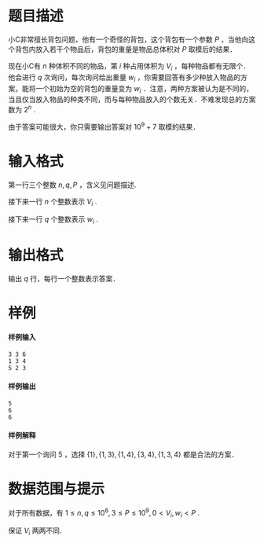 
# 题目描述

小C非常擅长背包问题，他有一个奇怪的背包，这个背包有一个参数 $P$ ，当他向这个背包内放入若干个物品后，背包的重量是物品总体积对 $P$ 取模后的结果．

现在小C有 $n$ 种体积不同的物品，第 $i$ 种占用体积为 $V_i$ ，每种物品都有无限个．他会进行 $q$ 次询问，每次询问给出重量 $w_i$ ，你需要回答有多少种放入物品的方案，能将一个初始为空的背包的重量变为 $w_i$ ．注意，两种方案被认为是不同的，当且仅当放入物品的种类不同，而与每种物品放入的个数无关．不难发现总的方案数为 $2^n$ .

由于答案可能很大，你只需要输出答案对 $10^9 + 7$ 取模的结果．



# 输入格式

第一行三个整数 $n, q, P$ ，含义见问题描述.

接下来一行 $n$ 个整数表示 $V_i$ .

接下来一行 $q$ 个整数表示 $w_i$ .



# 输出格式

输出 $q$ 行，每行一个整数表示答案．

# 样例

#### 样例输入

```plain
3 3 6
1 3 4
5 2 3
```

#### 样例输出

```plain
5 
6
6
```

#### 样例解释

对于第一个询问 $5$ ，选择 $\{1\}, \{1, 3\}, \{1, 4\}, \{3, 4\}, \{1, 3, 4\}$ 都是合法的方案．


# 数据范围与提示

对于所有数据，有 $1 \le n, q \le 10^6, 3 \le P \le 10^9, 0 < V_i, w_i < P$ . 

保证 $V_i$ 两两不同.


